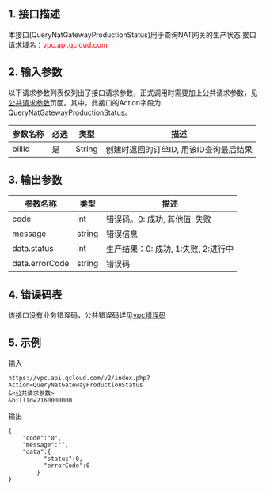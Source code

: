 ## 1. 接口描述

本接口(QueryNatGatewayProductionStatus)用于查询NAT网关的生产状态
接口请求域名：<font style="color:red">vpc.api.qcloud.com</font>

## 2. 输入参数
以下请求参数列表仅列出了接口请求参数，正式调用时需要加上公共请求参数，见<a href="/doc/api/372/4153" title="公共请求参数">公共请求参数</a>页面。其中，此接口的Action字段为QueryNatGatewayProductionStatus。

| 参数名称 | 必选  | 类型 | 描述 |
|---------|---------|---------|---------|
| billId | 是 | String | 创建时返回的订单ID, 用该ID查询最后结果|


## 3. 输出参数

| 参数名称 | 类型 | 描述 |
|---------|---------|---------|
| code | int | 错误码。0: 成功, 其他值: 失败|
| message | string | 错误信息|
| data.status | int | 生产结果：0: 成功, 1:失败, 2:进行中 |
| data.errorCode | string | 错误码 |

 ## 4. 错误码表
 该接口没有业务错误码，公共错误码详见<a href="http://tcecqpoc.fsphere.cn/doc/api/245/%e7%a7%81%e6%9c%89%e7%bd%91%e7%bb%9c%e9%94%99%e8%af%af%e7%a0%81?viewType=preview" title="私有网络错误码">vpc错误码</a>



## 5. 示例
输入
```
https://vpc.api.qcloud.com/v2/index.php?Action=QueryNatGatewayProductionStatus
&<公共请求参数>
&billId=2160000000
```
输出
```
{
    "code":"0",
    "message":"",
    "data":{
          "status":0,
          "errorCode":0
		}
}
```

